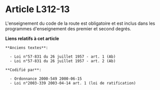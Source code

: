 # Article L312-13

L'enseignement du code de la route est obligatoire et est inclus dans les programmes d'enseignement des premier et second
degrés.

**Liens relatifs à cet article**

	**Anciens textes**:

	  - Loi n°57-831 du 26 juillet 1957 - art. 1 (Ab)
	  - Loi n°57-831 du 26 juillet 1957 - art. 2 (Ab)

	**Codifié par**:

	  - Ordonnance 2000-549 2000-06-15
	  - Loi n°2003-339 2003-04-14 art. 1 (loi de ratification)
